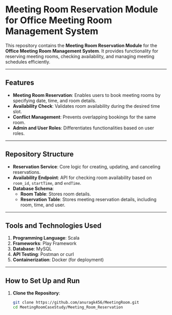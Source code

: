 # Meeting Room Reservation Module for Office Meeting Room Management System

This repository contains the **Meeting Room Reservation Module** for the **Office Meeting Room Management System**. It provides functionality for reserving meeting rooms, checking availability, and managing meeting schedules efficiently.

---

## Features

- **Meeting Room Reservation**: Enables users to book meeting rooms by specifying date, time, and room details.
- **Availability Check**: Validates room availability during the desired time slot.
- **Conflict Management**: Prevents overlapping bookings for the same room.
- **Admin and User Roles**: Differentiates functionalities based on user roles.

---

## Repository Structure

- **Reservation Service**: Core logic for creating, updating, and canceling reservations.
- **Availability Endpoint**: API for checking room availability based on `room_id`, `startTime`, and `endTime`.
- **Database Schema**:
  - **Room Table**: Stores room details.
  - **Reservation Table**: Stores meeting reservation details, including room, time, and user.

---

## Tools and Technologies Used

1. **Programming Language**: Scala
2. **Frameworks**: Play Framework
3. **Database**: MySQL
4. **API Testing**: Postman or curl
5. **Containerization**: Docker (for deployment)

---

## How to Set Up and Run

1. **Clone the Repository**:
   ```bash
   git clone https://github.com/anuragk456/MeetingRoom.git
   cd MeetingRoomCaseStudy/Meeting_Room_Reservation
